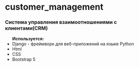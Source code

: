 <h1> customer_management</h1>
<h3>
Система управления взаимоотношениями с клиентами(CRM)
</h3>
<b>
   <ul>Используется:</b>
   <li>Django - фреймворк для веб-приложений на языке Python</li>
     <li>Html</li>
     <li>CSS</li>
     <li>Bootstrap 5</li>
     
  </ul>

